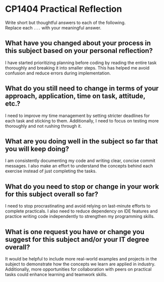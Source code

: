 # CP1404 Practical Reflection

Write short but thoughtful answers to each of the following.  
Replace each `...` with your meaningful answer.

## What have you changed about your process in this subject based on your personal reflection?

I have started prioritizing planning before coding by reading the entire task thoroughly and breaking it into smaller steps. This has helped me avoid confusion and reduce errors during implementation.

## What do you still need to change in terms of your approach, application, time on task, attitude, etc.?

I need to improve my time management by setting stricter deadlines for each task and sticking to them. Additionally, I need to focus on testing more thoroughly and not rushing through it.

## What are you doing well in the subject so far that you will keep doing?

I am consistently documenting my code and writing clear, concise commit messages. I also make an effort to understand the concepts behind each exercise instead of just completing the tasks.

## What do you need to stop or change in your work for this subject overall so far?

I need to stop procrastinating and avoid relying on last-minute efforts to complete practicals. I also need to reduce dependency on IDE features and practice writing code independently to strengthen my programming skills.

## What is one request you have or change you suggest for this subject and/or your IT degree overall?

It would be helpful to include more real-world examples and projects in the subject to demonstrate how the concepts we learn are applied in industry. Additionally, more opportunities for collaboration with peers on practical tasks could enhance learning and teamwork skills.